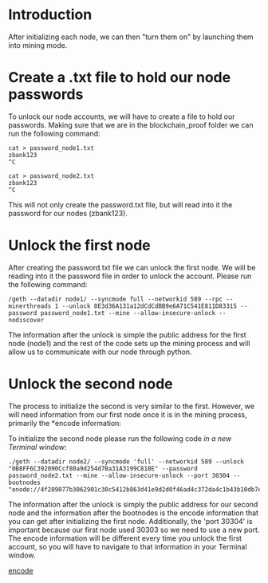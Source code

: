 # Introduction

After initializing each node, we can then "turn them on" by launching them into mining mode.

# Create a .txt file to hold our node passwords

To unlock our node accounts, we will have to create a file to hold our passwords. Making sure that we are in the blockchain_proof folder we can run the following command:

    cat > password_node1.txt
    zbank123
    ^C

    cat > password_node2.txt
    zbank123
    ^C

This will not only create the password.txt file, but will read into it the password for our nodes (zbank123).

# Unlock the first node

After creating the password.txt file we can unlock the first node. We will be reading into it the password file in order to unlock the account. Please run the following command:

    /geth --datadir node1/ --syncmode full --networkid 589 --rpc --minerthreads 1 --unlock 8E3d36A131a12dCdCdBB9e6A71C541E811D83315 --password password_node1.txt --mine --allow-insecure-unlock --nodiscover 


The information after the unlock is simple the public address for the first node (node1) and the rest of the code sets up the mining process and will allow us to communicate with our node through python.

# Unlock the second node

The process to initialize the second is very similar to the first. However, we will need information from our first node once it is in the mining process, primarily the *encode information:

To initialize the second node please run the following code *in a new Terminal window*:
    
    ./geth --datadir node2/ --syncmode 'full' --networkid 589 --unlock "0B8FF6C392090Ccf80a9d254d7Ba31A3199C818E" --password password_node2.txt --mine --allow-insecure-unlock --port 30304 --bootnodes "enode://4f289077b3062901c30c5412b863d41e9d2d0f46ad4c372da4c1b43b10db7e25344c4f94055ae191a4ec9fc7bdd22dfc253b6d98506f2a20c50b634e11a937f3@127.0.0.1:30303"

The information after the unlock is simply the public address for our second node and the information after the bootnodes is the encode information that you can get after initializing the first node. Additionally, the 'port 30304' is important because our first node used 30303 so we need to use a new port. The encode information will be different every time you unlock the first account, so you will have to navigate to that information in your Terminal window.

[encode](../Screenshots/encode.png)
